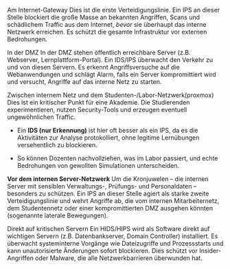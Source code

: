 Am Internet-Gateway
Dies ist die erste Verteidigungslinie. Ein IPS an dieser Stelle blockiert die große Masse an bekannten Angriffen, Scans und schädlichem Traffic aus dem Internet, _bevor_ sie überhaupt das interne Netzwerk erreichen. Es schützt die gesamte Infrastruktur vor externen Bedrohungen.

In der DMZ
In der DMZ stehen öffentlich erreichbare Server (z.B. Webserver, Lernplattform-Portal). Ein IDS/IPS überwacht den Verkehr zu und von diesen Servern. Es erkennt Angriffsversuche auf die Webanwendungen und schlägt Alarm, falls ein Server kompromittiert wird und versucht, Angriffe auf das interne Netz zu starten.

Zwischen internem Netz und dem Studenten-/Labor-Netzwerk(proxmox)
Dies ist ein kritischer Punkt für eine Akademie. Die Studierenden experimentieren, nutzen Security-Tools und erzeugen eventuell ungewöhnlichen Traffic.

- Ein **IDS (nur Erkennung)** ist hier oft besser als ein IPS, da es die Aktivitäten zur Analyse protokolliert, ohne legitime Lernübungen versehentlich zu blockieren.
    
- So können Dozenten nachvollziehen, was im Labor passiert, und echte Bedrohungen von gewollten Simulationen unterscheiden.


**Vor dem internen Server-Netzwerk**
Um die Kronjuwelen – die internen Server mit sensiblen Verwaltungs-, Prüfungs- und Personaldaten – besonders zu schützen. Ein IPS an dieser Stelle agiert als starke zweite Verteidigungslinie und wehrt Angriffe ab, die vom internen Mitarbeiternetz, dem Studentennetz oder einer kompromittierten DMZ ausgehen könnten (sogenannte laterale Bewegungen).

Direkt auf kritischen Servern
Ein HIDS/HIPS wird als Software direkt auf wichtigen Servern (z.B. Datenbankserver, Domain Controller) installiert. Es überwacht systeminterne Vorgänge wie Dateizugriffe und Prozessstarts und kann unautorisierte Änderungen sofort blockieren. Dies schützt vor Insider-Angriffen oder Malware, die alle Netzwerkbarrieren überwunden hat.